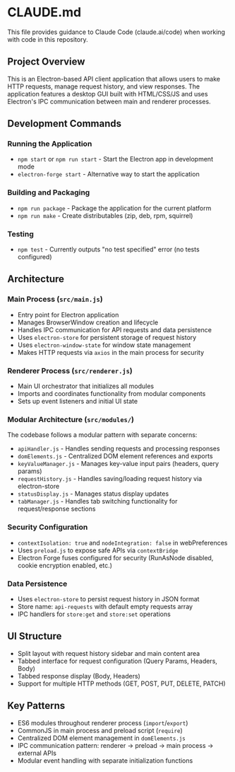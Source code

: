 # CLAUDE.md

This file provides guidance to Claude Code (claude.ai/code) when working with code in this repository.

## Project Overview
This is an Electron-based API client application that allows users to make HTTP requests, manage request history, and view responses. The application features a desktop GUI built with HTML/CSS/JS and uses Electron's IPC communication between main and renderer processes.

## Development Commands

### Running the Application
- `npm start` or `npm run start` - Start the Electron app in development mode
- `electron-forge start` - Alternative way to start the application

### Building and Packaging
- `npm run package` - Package the application for the current platform
- `npm run make` - Create distributables (zip, deb, rpm, squirrel)

### Testing
- `npm test` - Currently outputs "no test specified" error (no tests configured)

## Architecture

### Main Process (`src/main.js`)
- Entry point for Electron application
- Manages BrowserWindow creation and lifecycle
- Handles IPC communication for API requests and data persistence
- Uses `electron-store` for persistent storage of request history
- Uses `electron-window-state` for window state management
- Makes HTTP requests via `axios` in the main process for security

### Renderer Process (`src/renderer.js`)
- Main UI orchestrator that initializes all modules
- Imports and coordinates functionality from modular components
- Sets up event listeners and initial UI state

### Modular Architecture (`src/modules/`)
The codebase follows a modular pattern with separate concerns:

- `apiHandler.js` - Handles sending requests and processing responses
- `domElements.js` - Centralized DOM element references and exports
- `keyValueManager.js` - Manages key-value input pairs (headers, query params)
- `requestHistory.js` - Handles saving/loading request history via electron-store
- `statusDisplay.js` - Manages status display updates
- `tabManager.js` - Handles tab switching functionality for request/response sections

### Security Configuration
- `contextIsolation: true` and `nodeIntegration: false` in webPreferences
- Uses `preload.js` to expose safe APIs via `contextBridge`
- Electron Forge fuses configured for security (RunAsNode disabled, cookie encryption enabled, etc.)

### Data Persistence
- Uses `electron-store` to persist request history in JSON format
- Store name: `api-requests` with default empty requests array
- IPC handlers for `store:get` and `store:set` operations

## UI Structure
- Split layout with request history sidebar and main content area
- Tabbed interface for request configuration (Query Params, Headers, Body)
- Tabbed response display (Body, Headers)
- Support for multiple HTTP methods (GET, POST, PUT, DELETE, PATCH)

## Key Patterns
- ES6 modules throughout renderer process (`import`/`export`)
- CommonJS in main process and preload script (`require`)
- Centralized DOM element management in `domElements.js`
- IPC communication pattern: renderer → preload → main process → external APIs
- Modular event handling with separate initialization functions
